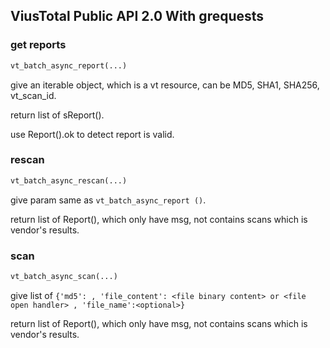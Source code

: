 
## ViusTotal Public API 2.0 With grequests


### get reports

```python
vt_batch_async_report(...)
```

give an iterable object, which is a vt resource, can be MD5, SHA1, SHA256, vt_scan_id.

return list of sReport().

use Report().ok to detect report is valid.

### rescan

```python
vt_batch_async_rescan(...)
```

give param same as `vt_batch_async_report ()`.

return list of Report(), which only have msg, not contains scans which is vendor's results.

### scan

```python
vt_batch_async_scan(...)
``` 
give list of `{'md5': , 'file_content': <file binary content> or <file open handler> , 'file_name':<optional>}` 

return list of Report(), which only have msg, not contains scans which is vendor's results.